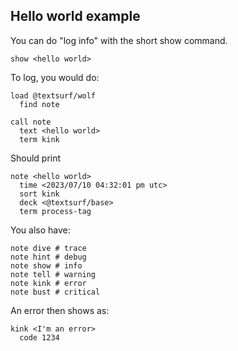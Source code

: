 ## Hello world example

You can do "log info" with the short show command.

    show <hello world>

To log, you would do:

    load @textsurf/wolf
      find note

    call note
      text <hello world>
      term kink

Should print

    note <hello world>
      time <2023/07/10 04:32:01 pm utc>
      sort kink
      deck <@textsurf/base>
      term process-tag

You also have:

    note dive # trace
    note hint # debug
    note show # info
    note tell # warning
    note kink # error
    note bust # critical

An error then shows as:

    kink <I'm an error>
      code 1234
